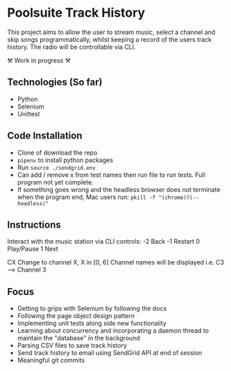 # Poolsuite Track History
This project aims to allow the user to stream music, select a channel and skip songs programmatically, whilst keeping a record of the users track history. The radio will be controllable via CLI. 

⚒️ Work in progress ⚒️ 

## Technologies (So far)
- Python
- Selenium
- Unittest


## Code Installation
- Clone of download the repo
- `pipenv` to install python packages
- Run `source ./sendgrid.env`
- Can add / remove x from test names then run file to run tests. Full program not yet complete.
- If something goes wrong and the headless browser does not terminate when the program end, Mac users run: `pkill -f "(chrome)?(--headless)"`


## Instructions
Interact with the music station via CLI controls:
-2  Back
-1  Restart
0   Play/Pause
1   Next

CX  Change to channel X, X in [0, 6]
    Channel names will be displayed
    i.e. C3 --> Channel 3

## Focus
- Getting to grips with Selenium by following the docs
- Following the page object design pattern
- Implementing unit tests along side new functionality
- Learning about concurrency and incorporating a daemon thread to maintain the "database" in the background
- Parsing CSV files to save track history
- Send track history to email using SendGrid API at end of session
- Meaningful git commits


